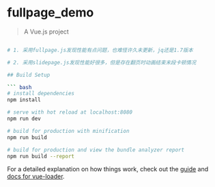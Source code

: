 # fullpage_demo

> A Vue.js project

``` bash

# 1. 采用fullpage.js发现性能有点问题，也难怪许久未更新，jq还是1.7版本

# 2. 采用slidepage.js发现性能好很多，但是存在翻页时动画结束末段卡顿情况

## Build Setup

``` bash
# install dependencies
npm install

# serve with hot reload at localhost:8080
npm run dev

# build for production with minification
npm run build

# build for production and view the bundle analyzer report
npm run build --report
```

For a detailed explanation on how things work, check out the [guide](http://vuejs-templates.github.io/webpack/) and [docs for vue-loader](http://vuejs.github.io/vue-loader).
